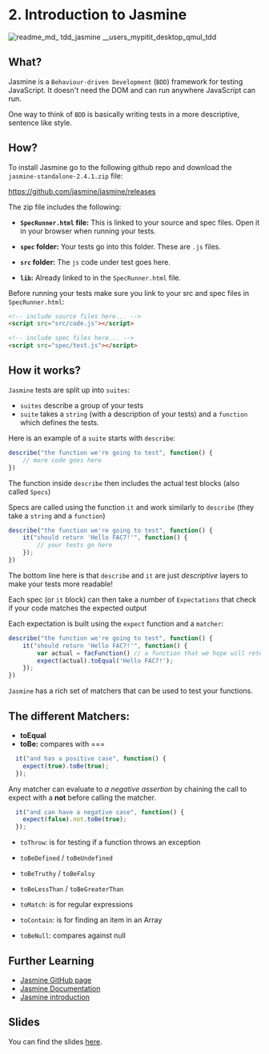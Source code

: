 # 2. Introduction to Jasmine

![readme_md_ _tdd_jasmine_ __users_mypitit_desktop_qmul_tdd](https://cloud.githubusercontent.com/assets/2573931/16177130/7e2a2ef8-361c-11e6-9ec9-171483208e5e.png)

## What?

Jasmine is a `Behaviour-driven Development` (`BDD`) framework for testing JavaScript. It doesn't need the DOM and can run anywhere JavaScript can run.

One way to think of `BDD` is basically writing tests in a more descriptive, sentence like style.

## How?
To install Jasmine go to the following github repo and download the `jasmine-standalone-2.4.1.zip` file:

https://github.com/jasmine/jasmine/releases

The zip file includes the following:

+ **`SpecRunner.html` file:** This is linked to your source and spec files. Open it in your browser when running your tests.

+ **`spec` folder:** Your tests go into this folder. These are `.js` files.

+ **`src` folder:** The `js` code under test goes here.

+ **`lib`:** Already linked to in the `SpecRunner.html` file.

Before running your tests make sure you link to your src and spec files in `SpecRunner.html`:

```html
<!-- include source files here... -->
<script src="src/code.js"></script>

<!-- include spec files here... -->
<script src="spec/test.js"></script>
```

## How it works?
`Jasmine` tests are split up into `suites`:
+ `suites` describe a group of your tests
+ `suite` takes a `string` (with a description of your tests) and a `function` which defines the tests.

Here is an example of a `suite` starts with `describe`:

```javascript
describe("the function we're going to test", function() {
    // more code goes here
})
```

The function inside `describe` then includes the actual test blocks (also called `Specs`)

Specs are called using the function `it` and work similarly to `describe` (they take a `string` and a `function`)

```javascript
describe("the function we're going to test", function() {
    it("should return 'Hello FAC7!'", function() {
        // your tests go here
    });
})
```

The bottom line here is that `describe` and `it` are just *descriptive* layers to make your tests more readable!

Each spec (or `it` block) can then take a number of `Expectations` that check if your code matches the expected output

Each expectation is built using the `expect` function and a `matcher`:

```javascript
describe("the function we're going to test", function() {
    it("should return 'Hello FAC7!'", function() {
        var actual = facFunction() // a function that we hope will return 'Hello FAC7!'
        expect(actual).toEqual('Hello FAC7!');
    });
})
```

`Jasmine` has a rich set of matchers that can be used to test your functions.

## The different Matchers:

+ **toEqual**
+ **toBe:** compares with ===

```javascript
  it("and has a positive case", function() {
    expect(true).toBe(true);
  });
```
Any matcher can evaluate to *a negative assertion* by chaining the call to expect with a **not** before calling the matcher.

```javascript
  it("and can have a negative case", function() {
    expect(false).not.toBe(true);
  });
```

+ `toThrow`: is for testing if a function throws an exception

+ `toBeDefined` / `toBeUndefined`

+ `toBeTruthy` / `toBeFalsy`

+ `toBeLessThan` / `toBeGreaterThan`

+ `toMatch`: is for regular expressions

+ `toContain`: is for finding an item in an Array

+ `toBeNull`: compares against null


## Further Learning
+ [Jasmine GitHub page](https://github.com/jasmine/jasmine)
+ [Jasmine Documentation](http://jasmine.github.io/)
+ [Jasmine introduction](http://jasmine.github.io/2.2/introduction.html)

## Slides
You can find the slides [here](http://www.slideshare.net/MireiaSangalo/jasmine-behaviourdriven-development).
